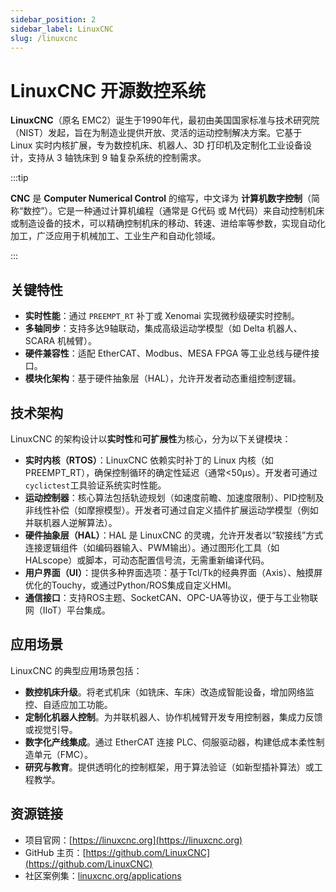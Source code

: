 ```yaml
---
sidebar_position: 2
sidebar_label: LinuxCNC
slug: /linuxcnc
---
```


# LinuxCNC 开源数控系统

**LinuxCNC**（原名 EMC2）诞生于1990年代，最初由美国国家标准与技术研究院（NIST）发起，旨在为制造业提供开放、灵活的运动控制解决方案。它基于 Linux 实时内核扩展，专为数控机床、机器人、3D 打印机及定制化工业设备设计，支持从 3 轴铣床到 9 轴复杂系统的控制需求。

:::tip

**CNC** 是 **Computer Numerical Control** 的缩写，中文译为 **计算机数字控制**（简称“数控”）。它是一种通过计算机编程（通常是 G代码 或 M代码）来自动控制机床或制造设备的技术，可以精确控制机床的移动、转速、进给率等参数，实现自动化加工，广泛应用于机械加工、工业生产和自动化领域。

:::



## 关键特性

- **实时性能**：通过 `PREEMPT_RT` 补丁或 Xenomai 实现微秒级硬实时控制。
- **多轴同步**：支持多达9轴联动，集成高级运动学模型（如 Delta 机器人、SCARA 机械臂）。
- **硬件兼容性**：适配 EtherCAT、Modbus、MESA FPGA 等工业总线与硬件接口。
- **模块化架构**：基于硬件抽象层（HAL），允许开发者动态重组控制逻辑。



## 技术架构

LinuxCNC 的架构设计以**实时性**和**可扩展性**为核心，分为以下关键模块：

- **实时内核（RTOS）**：LinuxCNC 依赖实时补丁的 Linux 内核（如PREEMPT_RT），确保控制循环的确定性延迟（通常<50μs）。开发者可通过`cyclictest`工具验证系统实时性能。
- **运动控制器**：核心算法包括轨迹规划（如速度前瞻、加速度限制）、PID控制及非线性补偿（如摩擦模型）。开发者可通过自定义插件扩展运动学模型（例如并联机器人逆解算法）。
- **硬件抽象层（HAL）**：HAL 是 LinuxCNC 的灵魂，允许开发者以“软接线”方式连接逻辑组件（如编码器输入、PWM输出）。通过图形化工具（如HALscope）或脚本，可动态配置信号流，无需重新编译代码。
- **用户界面（UI）**：提供多种界面选项：基于Tcl/Tk的经典界面（Axis）、触摸屏优化的Touchy，或通过Python/ROS集成自定义HMI。
- **通信接口**：支持ROS主题、SocketCAN、OPC-UA等协议，便于与工业物联网（IIoT）平台集成。



## 应用场景

LinuxCNC 的典型应用场景包括：

- **数控机床升级**。将老式机床（如铣床、车床）改造成智能设备，增加网络监控、自适应加工功能。
- **定制化机器人控制**。为并联机器人、协作机械臂开发专用控制器，集成力反馈或视觉引导。
- **数字化产线集成**。通过 EtherCAT 连接 PLC、伺服驱动器，构建低成本柔性制造单元（FMC）。
- **研究与教育**。提供透明化的控制框架，用于算法验证（如新型插补算法）或工程教学。



## 资源链接

- 项目官网：[https://linuxcnc.org](https://linuxcnc.org)
- GitHub 主页：[https://github.com/LinuxCNC](https://github.com/LinuxCNC)
- 社区案例集：[linuxcnc.org/applications](https://linuxcnc.org/applications/)
